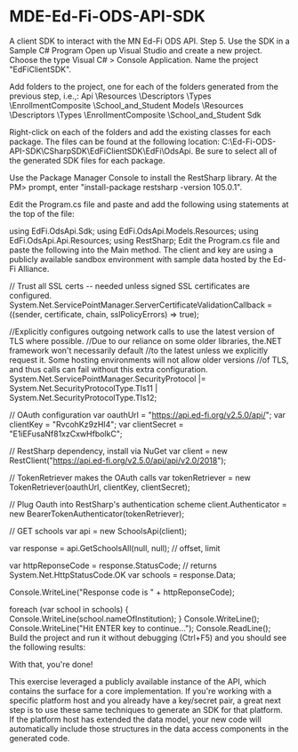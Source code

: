 # MDE-Ed-Fi-ODS-API-SDK
A client SDK to interact with the MN Ed-Fi ODS API.
Step 5. Use the SDK in a Sample C# Program
Open up Visual Studio and create a new project. Choose the type Visual C# > Console Application. Name the project "EdFiClientSDK".


Add folders to the project, one for each of the folders generated from the previous step, i.e.,:
Api
\Resources
\Descriptors
\Types
\EnrollmentComposite
\School_and_Student
Models
\Resources
\Descriptors
\Types
\EnrollmentComposite
\School_and_Student
Sdk



Right-click on each of the folders and add the existing classes for each package. The files can be found at the following location: C:\Ed-Fi-ODS-API-SDK\CSharpSDK\EdFiClientSDK\EdFi\OdsApi. Be sure to select all of the generated SDK files for each package.

Use the Package Manager Console to install the RestSharp library. At the PM> prompt, enter "install-package restsharp -version 105.0.1".


Edit the Program.cs file and paste and add the following using statements at the top of the file: 

using EdFi.OdsApi.Sdk;
using EdFi.OdsApi.Models.Resources;
using EdFi.OdsApi.Api.Resources;
using RestSharp;
Edit the Program.cs file and paste the following into the Main method. The client and key are using a publicly available sandbox environment with sample data hosted by the Ed-Fi Alliance.

// Trust all SSL certs -- needed unless signed SSL certificates are configured.
System.Net.ServicePointManager.ServerCertificateValidationCallback =
    ((sender, certificate, chain, sslPolicyErrors) => true);
 
//Explicitly configures outgoing network calls to use the latest version of TLS where possible.
//Due to our reliance on some older libraries, the.NET framework won't necessarily default
//to the latest unless we explicitly request it. Some hosting environments will not allow older versions
//of TLS, and thus calls can fail without this extra configuration.
System.Net.ServicePointManager.SecurityProtocol |= System.Net.SecurityProtocolType.Tls11 | System.Net.SecurityProtocolType.Tls12;
 
// OAuth configuration
var oauthUrl = "https://api.ed-fi.org/v2.5.0/api/";
var clientKey = "RvcohKz9zHI4";
var clientSecret = "E1iEFusaNf81xzCxwHfbolkC";
 
// RestSharp dependency, install via NuGet
var client = new RestClient("https://api.ed-fi.org/v2.5.0/api/api/v2.0/2018");
             
// TokenRetriever makes the OAuth calls
var tokenRetriever = new TokenRetriever(oauthUrl, clientKey, clientSecret);
 
// Plug Oauth into RestSharp's authentication scheme
client.Authenticator = new BearerTokenAuthenticator(tokenRetriever);
 
// GET schools
var api = new SchoolsApi(client);
 
var response = api.GetSchoolsAll(null, null); // offset, limit
 
var httpReponseCode = response.StatusCode; // returns System.Net.HttpStatusCode.OK
var schools = response.Data;
 
Console.WriteLine("Response code is " + httpReponseCode);
  
foreach (var school in schools)
{
    Console.WriteLine(school.nameOfInstitution);
}
Console.WriteLine();
Console.WriteLine("Hit ENTER key to continue...");
Console.ReadLine();
Build the project and run it without debugging (Ctrl+F5) and you should see the following results:

With that, you're done!

This exercise leveraged a publicly available instance of the API, which contains the surface for a core implementation. If you're working with a specific platform host and you already have a key/secret pair, a great next step is to use these same techniques to generate an SDK for that platform. If the platform host has extended the data model, your new code will automatically include those structures in the data access components in the generated code.
